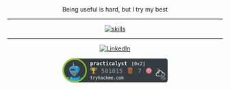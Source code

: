<div align=center>
  Being useful is hard, but I try my best
</div>

----
<div align="center">

  [![skills](https://skillicons.dev/icons?i=js,html,css,nodejs,c,java,linux,bash,powershell,mysql)](https://skillicons.dev)
  
</div>

----
<div align="center">
  
  [![LinkedIn](https://img.shields.io/badge/linkedin-%230077B5.svg?style=for-the-badge&logo=linkedin&logoColor=white)](https://www.linkedin.com/in/arfaria/)

</div>

<div align=center>
  
![TryHackMe](https://raw.githubusercontent.com/practicalyst/practicalyst/main/assets/thm_propic.png)

</div>






